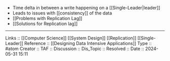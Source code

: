 - Time delta in between a write happening on a [[Single-Leader|leader]]
- Leads to issues with [[consistency]] of the data
- [[Problems with Replication Lag]]
- [[Solutions for Replication lag]]
---
Links :: [[Computer Science]] [[System Design]] [[Replication]] [[Single-Leader]]
Reference :: [[Designing Data Intensive Applications]]
Type :: #atom
Creator ::
TAF ::
Discussion ::
Dis_Topic :: 
Resolved ::
Date :: 2024-05-31 15:11
